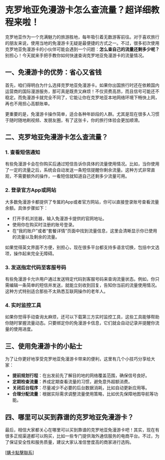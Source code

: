 # 克罗地亚免漫游卡怎么查流量？超详细教程来啦！

克罗地亚作为一个充满魅力的旅游胜地，每年吸引着无数游客前往。对于喜欢旅行的朋友来说，使用当地的免漫游卡无疑是最便捷的方式之一。不过，很多初次使用克罗地亚免漫游卡的小伙伴可能会遇到一个问题：**怎么查自己的流量还剩多少呢？** 别担心！今天就来手把手教你如何快速查询克罗地亚免漫游卡的流量情况。

## 一、免漫游卡的优势：省心又省钱

首先，咱们得明白为什么选择克罗地亚免漫游卡。如果你出国旅行时还在依赖国内运营商的国际漫游服务，那可真是既贵又麻烦！不仅资费高昂，而且信号可能还不稳定。而免漫游卡就完全不同了，它能让你在克罗地亚本地网络环境下畅快上网，再也不用担心高额账单。

更重要的是，免漫游卡操作简单，适合各种年龄段的人群。尤其是现在很多人习惯于随时随地刷视频、发朋友圈，有了这张卡，你的旅行体验会更加顺滑。

## 二、克罗地亚免漫游卡怎么查流量？

### 1. 查看短信通知
有些免漫游卡会在你购买后通过短信告诉你具体的流量使用情况。比如，当你使用了一定的流量之后，系统会自动发送一条短信提醒你剩余流量。这种方式非常直观，不需要额外的操作，一看短信就知道自己还剩多少流量可用。

### 2. 登录官方App或网站
大多数免漫游卡都提供了专属的App或者官方网站，你可以直接登录账号查看流量余额。具体步骤如下：

- 打开手机浏览器，输入免漫游卡提供的官网地址。
- 使用你在购买时注册的账号登录。
- 在“我的账户”或者“套餐详情”页面中找到流量信息，这里会清晰显示你已使用的流量以及剩余的流量。

如果觉得英文界面不方便，别担心，现在很多平台都支持多语言切换，包括中文选项，操作起来完全无障碍。

### 3. 发送指定代码至客服号码
有些免漫游卡允许用户通过发送特定代码到客服号码来查询流量状态。例如，你只需编辑一条简单的短信并发送，就能立刻收到回复，告知你当前的流量使用情况。这种方式特别适合那些不太熟悉互联网操作的老年人。

### 4. 实时监控工具
如果你觉得手动查询太麻烦，还可以下载第三方实时监控工具，这些工具能够帮助你随时掌握流量动态。只要绑定你的免漫游卡信息，它们就会自动记录并提醒你流量的使用进度。

## 三、使用免漫游卡的小贴士

为了让你更好地享受克罗地亚免漫游卡带来的便利，这里有几个小技巧分享给大家：

- **提前规划行程**：在出发前先了解目的地的网络覆盖范围，确保信号良好。
- **定期检查流量**：养成定期查看流量的习惯，避免意外超额消费。
- **关闭后台程序**：尽量减少不必要的后台数据消耗，比如自动更新应用等。
- **合理分配流量**：根据实际需求调整流量使用策略，比如优先保障地图导航等功能。

## 四、哪里可以买到靠谱的克罗地亚免漫游卡？

最后，相信大家都关心在哪里可以买到靠谱的克罗地亚免漫游卡吧！其实，现在有很多正规渠道都可以购买，比如一些专门提供海外通信服务的电商平台。不过，为了保证安全性和服务质量，建议大家认准信誉度高的商家进行选购。

[[購卡點擊聯系](https://t.me/s/esim1088)]